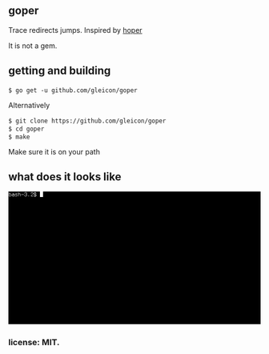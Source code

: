 ## goper

Trace redirects jumps. Inspired by [hoper](http://www.kitploit.com/2016/11/hoper-trace-urls-jumps-across-rel-links.html)

It is not a gem.


## getting and building

	$ go get -u github.com/gleicon/goper

Alternatively

	$ git clone https://github.com/gleicon/goper
	$ cd goper
	$ make

Make sure it is on your path

## what does it looks like

![](goper.gif)

### license: MIT. 

